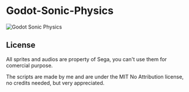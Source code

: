 # Godot-Sonic-Physics

![Godot Sonic Physics](https://i.imgur.com/2qPKkQt.png)

## License

All sprites and audios are property of Sega, you can't use them for comercial purpose.

The scripts are made by me and are under the MIT No Attribution license, no credits needed, but very appreciated.